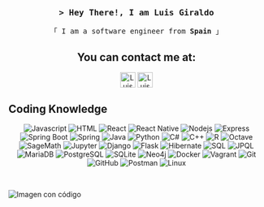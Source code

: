 <!-- Intro  -->
<h3 align="center">
        <samp>&gt; Hey There!, I am Luis Giraldo</samp>
</h3>

<p align="center"> 
  <samp>
    「 I am a software engineer from <b>Spain</b> 」
    <br>
  </samp>
</p>

<!-- Contact Section -->
<h2 align="center">You can contact me at:</h2>
    <p align="center">
      <a href="https://www.linkedin.com/in/luis-giraldo-santiago-395a38328/" target="blank"><img align="center"
         src="https://img.shields.io/badge/linkedin-%231DA1F2.svg?style=for-the-badge&logo=linkedin&logoColor=white"
         alt="Luis Giraldo" height="30"/></a>
      <a href="mailto:luisgirsan@gmail.com" target="blank"><img align="center"
         src="https://img.shields.io/badge/gmail-EA4335.svg?style=for-the-badge&logo=gmail&logoColor=white"
         alt="Luis Giraldo" height="30"/></a>
      <br>
    </p>

## Coding Knowledge
<div align="center">
  
  ![Javascript](https://img.shields.io/badge/Javascript-F0DB4F?style=for-the-badge&labelColor=black&logo=javascript&logoColor=F0DB4F)
  ![HTML](https://img.shields.io/badge/HTML5-E34F26?style=for-the-badge&logo=html5&logoColor=white)
  ![React](https://img.shields.io/badge/-React-61DBFB?style=for-the-badge&labelColor=black&logo=react&logoColor=61DBFB)
  ![React Native](https://img.shields.io/badge/React_Native-20232A?style=for-the-badge&logo=react&logoColor=61DAFB)
  ![Nodejs](https://img.shields.io/badge/Node.js-3C873A?style=for-the-badge&labelColor=black&logo=node.js&logoColor=3C873A)
  ![Express](https://img.shields.io/badge/Express.js-404D59?style=for-the-badge&logo=express&logoColor=white)
  ![Spring Boot](https://img.shields.io/badge/Spring_Boot-6DB33F?style=for-the-badge&labelColor=black&logo=spring-boot&logoColor=6DB33F)
  ![Spring](https://img.shields.io/badge/Spring-6DB33F?style=for-the-badge&labelColor=black&logo=spring&logoColor=6DB33F)
  ![Java](https://img.shields.io/badge/Java-007396?style=for-the-badge&logo=java&logoColor=orange&labelColor=black&color=blue)
  ![Python](https://img.shields.io/badge/Python-3776AB?style=for-the-badge&logo=python&logoColor=white)
  ![C#](https://img.shields.io/badge/C%23-239120?style=for-the-badge&logo=c-sharp&logoColor=white)
  ![C++](https://img.shields.io/badge/C%2B%2B-00599C?style=for-the-badge&logo=c%2B%2B&logoColor=white)
  ![R](https://img.shields.io/badge/R-276DC3?style=for-the-badge&logo=r&logoColor=white)
  ![Octave](https://img.shields.io/badge/Octave-0790C0?style=for-the-badge&logo=octave&logoColor=white)
  ![SageMath](https://img.shields.io/badge/SageMath-5A5A5A?style=for-the-badge&logo=sagemath&logoColor=white)
  ![Jupyter](https://img.shields.io/badge/Jupyter-F37626?style=for-the-badge&logo=jupyter&logoColor=white)
  ![Django](https://img.shields.io/badge/Django-092E20?style=for-the-badge&logo=django&logoColor=white)
  ![Flask](https://img.shields.io/badge/Flask-000000?style=for-the-badge&logo=flask&logoColor=white)
  ![Hibernate](https://img.shields.io/badge/Hibernate-59666C?style=for-the-badge&logo=hibernate&logoColor=white)
  ![SQL](https://img.shields.io/badge/SQL-4479A1?style=for-the-badge&logo=database&logoColor=white)
  ![JPQL](https://img.shields.io/badge/JPQL-CC2927?style=for-the-badge&logo=hibernate&logoColor=white)
  ![MariaDB](https://img.shields.io/badge/MariaDB-003545?style=for-the-badge&logo=mariadb&logoColor=white)
  ![PostgreSQL](https://img.shields.io/badge/PostgreSQL-336791?style=for-the-badge&logo=postgresql&logoColor=white)
  ![SQLite](https://img.shields.io/badge/SQLite-003B57?style=for-the-badge&logo=sqlite&logoColor=white)
  ![Neo4j](https://img.shields.io/badge/Neo4j-008CC1?style=for-the-badge&logo=neo4j&logoColor=white)
  ![Docker](https://img.shields.io/badge/Docker-2496ED?style=for-the-badge&logo=docker&logoColor=white)
  ![Vagrant](https://img.shields.io/badge/Vagrant-1563FF?style=for-the-badge&logo=vagrant&logoColor=white)
  ![Git](https://img.shields.io/badge/Git-F05032?style=for-the-badge&logo=git&logoColor=white)
  ![GitHub](https://img.shields.io/badge/GitHub-181717?style=for-the-badge&logo=github&logoColor=white)
  ![Postman](https://img.shields.io/badge/Postman-FF6C37?style=for-the-badge&logo=postman&labelColor=black)
  ![Linux](https://img.shields.io/badge/Linux-FCC624?style=for-the-badge&logo=linux&labelColor=black&color=blue)
</div>

<br/>

![Imagen con código](https://www.uniminuto.edu/sites/default/files/2023-03/Tecnolog%C3%ADa%20en%20desarrollo%20de%20software-100_1.jpg)
